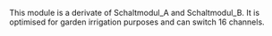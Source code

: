 This module is a derivate of Schaltmodul_A and Schaltmodul_B.
It is optimised for garden irrigation purposes and can switch 16 channels.
